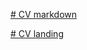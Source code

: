 [# CV markdown](https://fogarea.github.io/rsschool-cv/cv)

[# CV landing](https://fogarea.github.io/rsschool-cv/)
